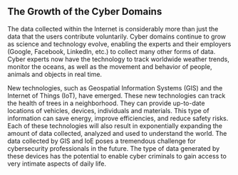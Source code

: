 ## The Growth of the Cyber Domains

The data collected within the Internet is considerably more than just the data that the users contribute voluntarily. Cyber domains continue to grow as science and technology evolve, enabling the experts and their employers (Google, Facebook, LinkedIn, etc.) to collect many other forms of data. Cyber experts now have the technology to track worldwide weather trends, monitor the oceans, as well as the movement and behavior of people, animals and objects in real time.

New technologies, such as Geospatial Information Systems (GIS) and the Internet of Things (IoT), have emerged. These new technologies can track the health of trees in a neighborhood. They can provide up-to-date locations of vehicles, devices, individuals and materials. This type of information can save energy, improve efficiencies, and reduce safety risks. Each of these technologies will also result in exponentially expanding the amount of data collected, analyzed and used to understand the world. The data collected by GIS and IoE poses a tremendous challenge for cybersecurity professionals in the future. The type of data generated by these devices has the potential to enable cyber criminals to gain access to very intimate aspects of daily life.
